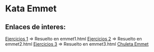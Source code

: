 # Kata Emmet

## Enlaces de interes:

[Ejercicios 1](https://docs.emmet.io/cheat-sheet) => Resuelto en emmet1.html
[Ejercicios 2](https://docs.emmet.io/cheat-sheet) => Resuelto en emmet2.html
[Ejercicios 3](https://docs.emmet.io/cheat-sheet) => Resuelto en emmet3.html
[Chuleta Emmet](https://docs.emmet.io/cheat-sheet)